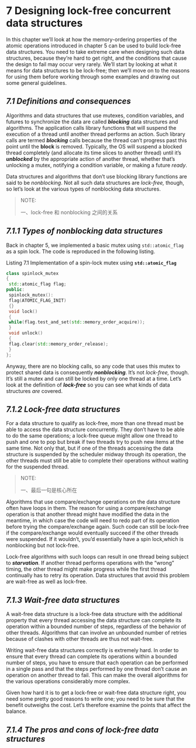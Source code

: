 # 7 Designing lock-free concurrent data structures

In this chapter we’ll look at how the memory-ordering properties of the atomic operations introduced in chapter 5 can be used to build lock-free data structures. You need to take extreme care when designing such data structures, because they’re hard to get right, and the conditions that cause the design to fail may occur very rarely. We’ll start by looking at what it means for data structures to be lock-free; then we’ll move on to the reasons for using them before working through some examples and drawing out some general guidelines.

## *7.1* *Definitions and consequences*

Algorithms and data structures that use mutexes, condition variables, and futures to synchronize the data are called ***blocking*** data structures and algorithms. The application calls library functions that will suspend the execution of a thread until another thread performs an action. Such library calls are termed ***blocking*** calls because the thread can’t progress past this point until the **block** is removed. Typically, the OS will suspend a blocked thread completely (and allocate its time slices to another thread) until it’s ***unblocked*** by the appropriate action of another thread, whether that’s unlocking a mutex, notifying a condition variable, or making a future *ready*.

Data structures and algorithms that don’t use blocking library functions are said to be *nonblocking*. Not all such data structures are *lock-free,* though, so let’s look at the various types of nonblocking data structures.

> NOTE:
>
> 一、lock-free 和 nonblocking 之间的关系

## *7.1.1* *Types of nonblocking data structures*

Back in chapter 5, we implemented a basic mutex using `std::atomic_flag` as a spin lock. The code is reproduced in the following listing.

Listing 7.1 Implementation of a spin-lock mutex using **`std::atomic_flag`**

```c++
class spinlock_mutex
{
 std::atomic_flag flag;
public:
 spinlock_mutex():
 flag(ATOMIC_FLAG_INIT)
 {}
 void lock()
 {
 while(flag.test_and_set(std::memory_order_acquire));
 }
 void unlock()
 {
 flag.clear(std::memory_order_release);
 }
};
```

Anyway, there are no blocking calls, so any code that uses this mutex to protect shared data is consequently ***nonblocking***. It’s not *lock-free,* though. It’s still a mutex and can still be locked by only one thread at a time. Let’s look at the definition of ***lock-free*** so you can see what kinds of data structures *are* covered.



## *7.1.2* *Lock-free data structures*

For a data structure to qualify as lock-free, more than one thread must be able to access the data structure concurrently. They don’t have to be able to do the same operations; a lock-free queue might allow one thread to push and one to pop but break if two threads try to push new items at the same time. Not only that, but if one of the threads accessing the data structure is suspended by the scheduler midway through its operation, the other threads must still be able to complete their operations without waiting for the suspended thread.

> NOTE:
>
> 一、最后一句是核心所在

Algorithms that use compare/exchange operations on the data structure often have loops in them. The reason for using a compare/exchange operation is that another thread might have modified the data in the meantime, in which case the code will need to redo part of its operation before trying the compare/exchange again. Such code can still be lock-free if the compare/exchange would eventually succeed if the other threads were suspended. If it wouldn’t, you’d essentially have a spin lock,which is nonblocking but not lock-free.

Lock-free algorithms with such loops can result in one thread being subject to ***starvation***. If another thread performs operations with the “wrong” timing, the other thread might make progress while the first thread continually has to retry its operation. Data structures that avoid this problem are wait-free as well as lock-free.

## *7.1.3* *Wait-free data structures*

A wait-free data structure is a lock-free data structure with the additional property that every thread accessing the data structure can complete its operation within a bounded number of steps, regardless of the behavior of other threads. Algorithms that can involve an unbounded number of retries because of clashes with other threads are thus not wait-free.

Writing wait-free data structures correctly is extremely hard. In order to ensure that every thread can complete its operations within a bounded number of steps, you have to ensure that each operation can be performed in a single pass and that the steps performed by one thread don’t cause an operation on another thread to fail. This can make the overall algorithms for the various operations considerably more complex.

Given how hard it is to get a lock-free or wait-free data structure right, you need some pretty good reasons to write one; you need to be sure that the benefit outweighs the cost. Let’s therefore examine the points that affect the balance.



## *7.1.4* *The pros and cons of lock-free data structures*

